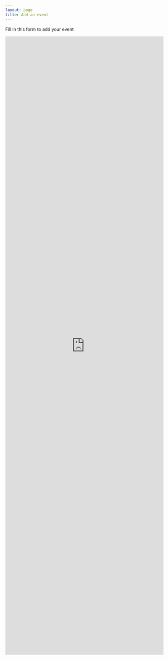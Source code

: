 ```yaml
---
layout: page
title: Add an event
---
```

Fill in this form to add your event
<iframe src="https://docs.google.com/forms/d/e/1FAIpQLSfcYN1pa6dtvuyDBI966XSAbfKovJqYlWR3f-Jx-0hVdj031Q/viewform?embedded=true" width="500" height="1949" frameborder="0" marginheight="0" marginwidth="0">Loading…</iframe>
